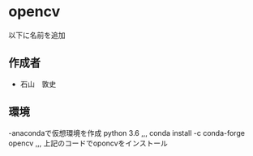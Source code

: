 # opencv
以下に名前を追加

## 作成者
- 石山　敦史

## 環境
-anacondaで仮想環境を作成
python 3.6
,,,
conda install -c conda-forge opencv
,,,
上記のコードでoponcvをインストール
